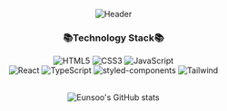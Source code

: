 
<div align='center'>
  
  ![Header](https://capsule-render.vercel.app/api?type=venom&height=300&color=feacc4&text=Eu's%20Github&fontAlign=50&fontColor=0B1957)

### 📚Technology Stack📚

<img src="https://img.shields.io/badge/HTML5-E34F26?style=for-the-badge&logo=html5&logoColor=white" alt="HTML5">
<img src="https://img.shields.io/badge/CSS3-1572B6?style=for-the-badge&logo=css3&logoColor=white" alt="CSS3">
<img src="https://img.shields.io/badge/JavaScript-F7DF1E?style=for-the-badge&logo=javascript&logoColor=black" alt="JavaScript">

<br>

<img src="https://img.shields.io/badge/React-20232A?style=for-the-badge&logo=react&logoColor=61DAFB" alt="React">
<img src="https://img.shields.io/badge/TypeScript-3178C6?style=for-the-badge&logo=typescript&logoColor=white" alt="TypeScript">
<img src="https://img.shields.io/badge/styled--components-DB7093?style=for-the-badge&logo=styled-components&logoColor=white" alt="styled-components">
<img src="https://img.shields.io/badge/Tailwind CSS-06b6d4?style=for-the-badge&logo=TailwindCSS&logoColor=white"alt="Tailwind"/>


<br>
<br>

![Eunsoo's GitHub stats](https://github-readme-stats.vercel.app/api?username=eunjju2&show_icons=true&theme=dracula)

</div>
